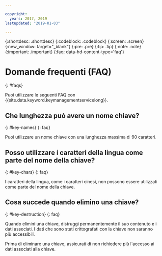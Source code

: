 ```yaml
---

copyright:
  years: 2017, 2019
lastupdated: "2019-01-03"

---
```


{:shortdesc: .shortdesc}
{:codeblock: .codeblock}
{:screen: .screen}
{:new_window: target="_blank"}
{:pre: .pre}
{:tip: .tip}
{:note: .note}
{:important: .important}
{:faq: data-hd-content-type='faq'}

# Domande frequenti (FAQ)
{: #faqs}

Puoi utilizzare le seguenti FAQ con {{site.data.keyword.keymanagementservicelong}}.

## Che lunghezza può avere un nome chiave?
{: #key-names}
{: faq}

Puoi utilizzare un nome chiave con una lunghezza massima di 90 caratteri.
   
## Posso utilizzare i caratteri della lingua come parte del nome della chiave?
{: #key-chars}
{: faq}

I caratteri della lingua, come i caratteri cinesi, non possono essere utilizzati come parte del nome della chiave.

## Cosa succede quando elimino una chiave?
{: #key-destruction}
{: faq}

Quando elimini una chiave, distruggi permanentemente il suo contenuto e i dati associati. I dati che sono stati crittografati con la chiave non saranno più accessibili. 

Prima di eliminare una chiave, assicurati di non richiedere più l'accesso ai dati associati alla chiave.  


